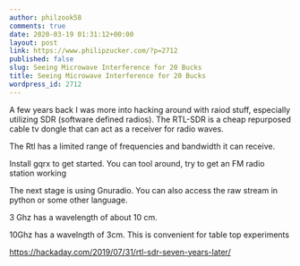 ```yaml
---
author: philzook58
comments: true
date: 2020-03-19 01:31:12+00:00
layout: post
link: https://www.philipzucker.com/?p=2712
published: false
slug: Seeing Microwave Interference for 20 Bucks
title: Seeing Microwave Interference for 20 Bucks
wordpress_id: 2712
---
```





A few years back I was more into hacking around with raiod stuff, especially utilizing SDR (software defined radios). The RTL-SDR is a cheap  repurposed cable tv dongle that can act as a receiver for radio waves.







The Rtl has a limited range of frequencies and bandwidth it can receive. 







Install gqrx to get started. You can tool around, try to get an FM radio station working







The next stage is using Gnuradio. You can also access the raw stream in python or some other language.







3 Ghz has a wavelength of about 10 cm.







10Ghz has a wavelngth of 3cm. This is convenient for table top experiments








https://hackaday.com/2019/07/31/rtl-sdr-seven-years-later/




